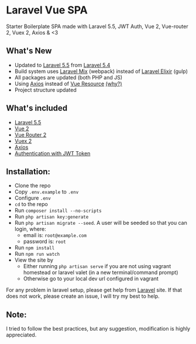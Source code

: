 # Laravel Vue SPA
Starter Boilerplate SPA made with Laravel 5.5, JWT Auth, Vue 2, Vue-router 2, Vuex 2, Axios & <3

## What's New
 * Updated to [Laravel 5.5](https://laravel.com/docs/5.5) from [Laravel 5.4](https://laravel.com/docs/5.4)
 * Build system uses [Laravel Mix](https://laravel.com/docs/5.5/mix) (webpack) instead of [Laravel Elixir](https://laravel.com/docs/5.3/elixir) (gulp)
 * All packages are updated (both PHP and JS)
 * Using [Axios](https://github.com/mzabriskie/axios) instead of [Vue Resource](https://github.com/pagekit/vue-resource) [(why?)](https://medium.com/the-vue-point/retiring-vue-resource-871a82880af4#.dlferoozu)
 * Project structure updated
## What's included 
* [Laravel 5.5](https://laravel.com/docs/5.5)
* [Vue 2](https://vuejs.org)
* [Vue Router 2](http://router.vuejs.org)
* [Vuex 2](http://vuex.vuejs.org)
* [Axios](https://github.com/mzabriskie/axios)
* [Authentication with JWT Token](https://github.com/tymondesigns/jwt-auth)

## Installation:
* Clone the repo
* Copy `.env.example` to `.env`
* Configure `.env`
* `cd` to the repo
* Run `composer install --no-scripts`
* Run `php artisan key:generate`
* Run `php artisan migrate --seed`. A user will be seeded so that you can login, where:
    * email is: `root@example.com`
    * password is: `root`
* Run `npm install`
* Run `npm run watch`
* View the site by 
    * Either running `php artisan serve` if you are not using vagrant homestead or laravel valet (in a new terminal/command prompt)
    * Otherwise go to your local dev url configured in vagrant

For any problem in laravel setup, please get help from [Laravel](https://laravel.com) site. If that does not work, please create an issue, I will try my best to help.
     
## Note:
I tried to follow the best practices, but any suggestion, modification is highly appreciated.  
